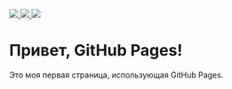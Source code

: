 <a href="https://codecov.io/gh/joker2017/mini_work_k8s" > 
 <img src="https://codecov.io/gh/joker2017/mini_work_k8s/graph/badge.svg?token=88NZMRH8CR"/> 
 </a>
 

<a href="https://codecov.io/gh/joker2017/mini_work_k8s">
  <img src="https://codecov.io/gh/joker2017/mini_work_k8s/graph/badge.svg?token=88NZMRH8CR&flag=account"/>
</a>
<a href="https://codecov.io/gh/joker2017/mini_work_k8s">
  <img src="https://codecov.io/gh/joker2017/mini_work_k8s/graph/badge.svg?token=88NZMRH8CR&flag=profile"/>
</a>



<!DOCTYPE html>
<html>
<head>
    <title>Моя страница на GitHub</title>
</head>
<body>
    <h1>Привет, GitHub Pages!</h1>
    <p>Это моя первая страница, использующая GitHub Pages.</p>
</body>
</html>
